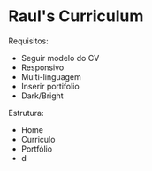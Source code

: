 # Raul's Curriculum

Requisitos:
 - Seguir modelo do CV
 - Responsivo 
 - Multi-linguagem
 - Inserir portifolio 
 - Dark/Bright

Estrutura:
 - Home
 - Curriculo
 - Portfólio
 - d

